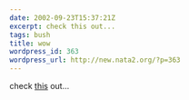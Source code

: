 ```yaml
---
date: 2002-09-23T15:37:21Z
excerpt: check this out...
tags: bush
title: wow
wordpress_id: 363
wordpress_url: http://new.nata2.org/?p=363
---
```


check <a href="http://www.lemonbovril.co.uk/bushspeech/">this</a> out...
